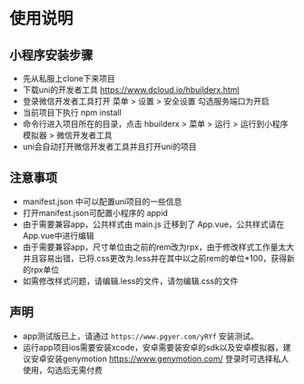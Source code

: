 # 使用说明

## 小程序安装步骤
- 先从私服上clone下来项目
- 下载uni的开发者工具 https://www.dcloud.io/hbuilderx.html
- 登录微信开发者工具打开 菜单 > 设置 > 安全设置  勾选服务端口为开启
- 当前项目下执行 npm install 
- 命令行进入项目所在的目录，点击 hbuilderx > 菜单 > 运行 > 运行到小程序模拟器 > 微信开发者工具
- uni会自动打开微信开发者工具并且打开uni的项目

## 注意事项
- manifest.json 中可以配置uni项目的一些信息
- 打开manifest.json可配置小程序的 appid
- 由于需要兼容app，公共样式由 main.js 迁移到了 App.vue，公共样式请在App.vue中进行编辑
- 由于需要兼容app，尺寸单位由之前的rem改为rpx，由于修改样式工作量太大并且容易出错，已将.css更改为.less并在其中以之前rem的单位*100，获得新的rpx单位
- 如需修改样式问题，请编辑.less的文件，请勿编辑.css的文件

## 声明
- app测试版已上，请通过 `https://www.pgyer.com/yRYf` 安装测试。
- 运行app项目ios需要安装xcode，安卓需要装安卓的sdk以及安卓模拟器，建议安卓安装genymotion  https://www.genymotion.com/  登录时可选择私人使用，勾选后无需付费


